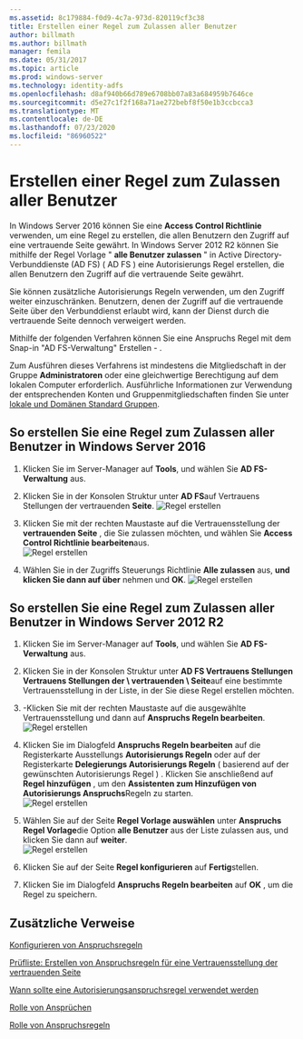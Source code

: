 ```yaml
---
ms.assetid: 8c179884-f0d9-4c7a-973d-820119cf3c38
title: Erstellen einer Regel zum Zulassen aller Benutzer
author: billmath
ms.author: billmath
manager: femila
ms.date: 05/31/2017
ms.topic: article
ms.prod: windows-server
ms.technology: identity-adfs
ms.openlocfilehash: d8af940b66d789e6708bb07a83a684959b7646ce
ms.sourcegitcommit: d5e27c1f2f168a71ae272bebf8f50e1b3ccbcca3
ms.translationtype: MT
ms.contentlocale: de-DE
ms.lasthandoff: 07/23/2020
ms.locfileid: "86960522"
---
```

# <a name="create-a-rule-to-permit-all-users"></a>Erstellen einer Regel zum Zulassen aller Benutzer

In Windows Server 2016 können Sie eine **Access Control Richtlinie** verwenden, um eine Regel zu erstellen, die allen Benutzern den Zugriff auf eine vertrauende Seite gewährt.  In Windows Server 2012 R2 können Sie mithilfe der Regel Vorlage " **alle Benutzer zulassen** " in Active Directory-Verbunddienste (AD FS) \( AD FS \) eine Autorisierungs Regel erstellen, die allen Benutzern den Zugriff auf die vertrauende Seite gewährt. 

Sie können zusätzliche Autorisierungs Regeln verwenden, um den Zugriff weiter einzuschränken. Benutzern, denen der Zugriff auf die vertrauende Seite über den Verbunddienst erlaubt wird, kann der Dienst durch die vertrauende Seite dennoch verweigert werden.  
  
Mithilfe der folgenden Verfahren können Sie eine Anspruchs Regel mit dem Snap-in "AD FS-Verwaltung" Erstellen \- .  
  
Zum Ausführen dieses Verfahrens ist mindestens die Mitgliedschaft in der Gruppe **Administratoren** oder eine gleichwertige Berechtigung auf dem lokalen Computer erforderlich.  Ausführliche Informationen zur Verwendung der entsprechenden Konten und Gruppenmitgliedschaften finden Sie unter [lokale und Domänen Standard Gruppen](https://go.microsoft.com/fwlink/?LinkId=83477). 

## <a name="to-create-a-rule-to-permit-all-users-in-windows-server-2016"></a>So erstellen Sie eine Regel zum Zulassen aller Benutzer in Windows Server 2016

1.  Klicken Sie im Server-Manager auf **Tools**, und wählen Sie **AD FS-Verwaltung** aus.  
  
2.  Klicken Sie in der Konsolen Struktur unter **AD FS**auf Vertrauens Stellungen der vertrauenden **Seite**. 
![Regel erstellen](media/Create-a-Rule-to-Permit-All-Users/permitall1.PNG)

3.  Klicken Sie mit der rechten Maustaste auf die Vertrauensstellung der **vertrauenden Seite** , die Sie zulassen möchten, und wählen Sie **Access Control Richtlinie bearbeiten**aus.  
![Regel erstellen](media/Create-a-Rule-to-Permit-All-Users/permitall2.PNG)

4. Wählen Sie in der Zugriffs Steuerungs Richtlinie **Alle zulassen** aus, **und klicken Sie dann auf über** nehmen und **OK**.
![Regel erstellen](media/Create-a-Rule-to-Permit-All-Users/permitall3.PNG)
  
## <a name="to-create-a-rule-to-permit-all-users-in-windows-server-2012-r2"></a>So erstellen Sie eine Regel zum Zulassen aller Benutzer in Windows Server 2012 R2 
  
1.  Klicken Sie im Server-Manager auf **Tools**, und wählen Sie **AD FS-Verwaltung** aus.  
  
2.  Klicken Sie in der Konsolen Struktur unter **AD FS Vertrauens Stellungen Vertrauens Stellungen der \\ vertrauenden \\ Seite**auf eine bestimmte Vertrauensstellung in der Liste, in der Sie diese Regel erstellen möchten.  

3.  \-Klicken Sie mit der rechten Maustaste auf die ausgewählte Vertrauensstellung und dann auf **Anspruchs Regeln bearbeiten**.  
![Regel erstellen](media/Create-a-Rule-to-Permit-All-Users/permitall4.PNG)  

4.  Klicken Sie im Dialogfeld **Anspruchs Regeln bearbeiten** auf die Registerkarte Ausstellungs **Autorisierungs Regeln** oder auf der Registerkarte **Delegierungs Autorisierungs Regeln** \( basierend auf der gewünschten Autorisierungs Regel \) . Klicken Sie anschließend auf **Regel hinzufügen** , um den **Assistenten zum Hinzufügen von Autorisierungs Anspruchs**Regeln zu starten.  
![Regel erstellen](media/Create-a-Rule-to-Permit-All-Users/permitall5.PNG)  
5.  Wählen Sie auf der Seite **Regel Vorlage auswählen** unter **Anspruchs Regel Vorlage**die Option **alle Benutzer** aus der Liste zulassen aus, und klicken Sie dann auf **weiter**.  
![Regel erstellen](media/Create-a-Rule-to-Permit-All-Users/permitall6.PNG)    
6.  Klicken Sie auf der Seite **Regel konfigurieren** auf **Fertig**stellen.  
  
7.  Klicken Sie im Dialogfeld **Anspruchs Regeln bearbeiten** auf **OK** , um die Regel zu speichern.  

## <a name="additional-references"></a>Zusätzliche Verweise 
[Konfigurieren von Anspruchsregeln](Configure-Claim-Rules.md)  
 
[Prüfliste: Erstellen von Anspruchsregeln für eine Vertrauensstellung der vertrauenden Seite](/previous-versions/windows/it-pro/windows-server-2012-R2-and-2012/ee913578(v=ws.11))  
  
[Wann sollte eine Autorisierungsanspruchsregel verwendet werden](../../ad-fs/technical-reference/When-to-Use-an-Authorization-Claim-Rule.md)  

[Rolle von Ansprüchen](../../ad-fs/technical-reference/The-Role-of-Claims.md)  
  
[Rolle von Anspruchsregeln](../../ad-fs/technical-reference/The-Role-of-Claim-Rules.md)  
